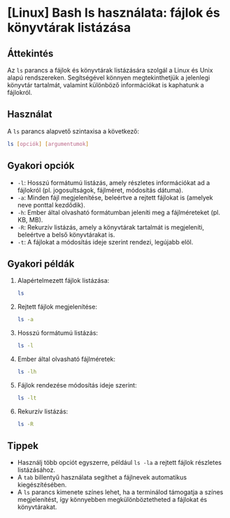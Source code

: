 # [Linux] Bash ls használata: fájlok és könyvtárak listázása

## Áttekintés
Az `ls` parancs a fájlok és könyvtárak listázására szolgál a Linux és Unix alapú rendszereken. Segítségével könnyen megtekinthetjük a jelenlegi könyvtár tartalmát, valamint különböző információkat is kaphatunk a fájlokról.

## Használat
A `ls` parancs alapvető szintaxisa a következő:

```bash
ls [opciók] [argumentumok]
```

## Gyakori opciók
- `-l`: Hosszú formátumú listázás, amely részletes információkat ad a fájlokról (pl. jogosultságok, fájlméret, módosítás dátuma).
- `-a`: Minden fájl megjelenítése, beleértve a rejtett fájlokat is (amelyek neve ponttal kezdődik).
- `-h`: Ember által olvasható formátumban jeleníti meg a fájlméreteket (pl. KB, MB).
- `-R`: Rekurzív listázás, amely a könyvtárak tartalmát is megjeleníti, beleértve a belső könyvtárakat is.
- `-t`: A fájlokat a módosítás ideje szerint rendezi, legújabb elöl.

## Gyakori példák
1. Alapértelmezett fájlok listázása:
   ```bash
   ls
   ```

2. Rejtett fájlok megjelenítése:
   ```bash
   ls -a
   ```

3. Hosszú formátumú listázás:
   ```bash
   ls -l
   ```

4. Ember által olvasható fájlméretek:
   ```bash
   ls -lh
   ```

5. Fájlok rendezése módosítás ideje szerint:
   ```bash
   ls -lt
   ```

6. Rekurzív listázás:
   ```bash
   ls -R
   ```

## Tippek
- Használj több opciót egyszerre, például `ls -la` a rejtett fájlok részletes listázásához.
- A `tab` billentyű használata segíthet a fájlnevek automatikus kiegészítésében.
- A `ls` parancs kimenete színes lehet, ha a terminálod támogatja a színes megjelenítést, így könnyebben megkülönböztetheted a fájlokat és könyvtárakat.